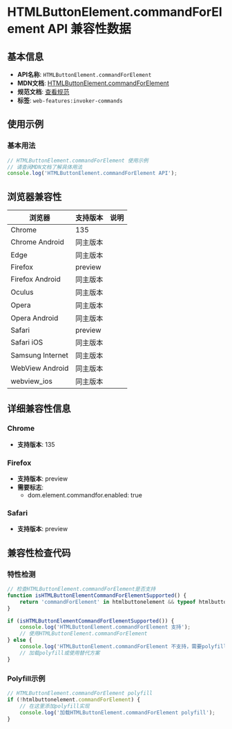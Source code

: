 # HTMLButtonElement.commandForElement API 兼容性数据

## 基本信息

- **API名称**: `HTMLButtonElement.commandForElement`
- **MDN文档**: [HTMLButtonElement.commandForElement](https://developer.mozilla.org/docs/Web/API/HTMLButtonElement/commandForElement)
- **规范文档**: [查看规范](https://html.spec.whatwg.org/multipage/form-elements.html#dom-button-commandforelement)
- **标签**: `web-features:invoker-commands`

## 使用示例

### 基本用法

```javascript
// HTMLButtonElement.commandForElement 使用示例
// 请查阅MDN文档了解具体用法
console.log('HTMLButtonElement.commandForElement API');
```

## 浏览器兼容性

| 浏览器 | 支持版本 | 说明 |
|--------|----------|------|
| Chrome | 135 |  |
| Chrome Android | 同主版本 |  |
| Edge | 同主版本 |  |
| Firefox | preview |  |
| Firefox Android | 同主版本 |  |
| Oculus | 同主版本 |  |
| Opera | 同主版本 |  |
| Opera Android | 同主版本 |  |
| Safari | preview |  |
| Safari iOS | 同主版本 |  |
| Samsung Internet | 同主版本 |  |
| WebView Android | 同主版本 |  |
| webview_ios | 同主版本 |  |

## 详细兼容性信息

### Chrome

- **支持版本**: 135

### Firefox

- **支持版本**: preview
- **需要标志**: 
  - dom.element.commandfor.enabled: true

### Safari

- **支持版本**: preview

## 兼容性检查代码

### 特性检测

```javascript
// 检查HTMLButtonElement.commandForElement是否支持
function isHTMLButtonElementCommandForElementSupported() {
    return 'commandForElement' in htmlbuttonelement && typeof htmlbuttonelement.commandForElement === 'function';
}

if (isHTMLButtonElementCommandForElementSupported()) {
    console.log('HTMLButtonElement.commandForElement 支持');
    // 使用HTMLButtonElement.commandForElement
} else {
    console.log('HTMLButtonElement.commandForElement 不支持，需要polyfill');
    // 加载polyfill或使用替代方案
}
```

### Polyfill示例

```javascript
// HTMLButtonElement.commandForElement polyfill
if (!htmlbuttonelement.commandForElement) {
    // 在这里添加polyfill实现
    console.log('加载HTMLButtonElement.commandForElement polyfill');
}
```

